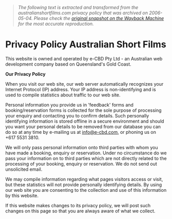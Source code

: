 > *The following text is extracted and transformed from the australianshortfilms.com privacy policy that was archived on 2006-05-04. Please check the [original snapshot on the Wayback Machine](https://web.archive.org/web/20060504234704id_/http%3A//www.australianshortfilms.com/100151.php) for the most accurate reproduction.*

# Privacy Policy Australian Short Films

This website is owned and operated by e-CBD Pty Ltd - an Australian web development company based on Queensland's Gold Coast.

**Our Privacy Policy**

When you visit our web site, our web server automatically recognizes your Internet Protocol (IP) address. Your IP address is non-identifying and is used to compile statistics about traffic to our web site.

Personal information you provide us in 'feedback' forms and booking/reservation forms is collected for the sole purpose of processing your enquiry and contacting you to confirm details. Such personally identifying information is stored offline in a secure environment and should you want your personal details to be removed from our database you can do so at any time by e-mailing us at [info@e-cbd.com](mailto:info@e-cbd.com), or phoning us on +617 5531 3810.

We will only pass personal information onto third parties with whom you have made a booking, enquiry or reservation. Under no circumstance do we pass your information on to third parties which are not directly related to the processing of your booking, enquiry or reservation. We do not send out unsolicited email.

We may compile information regarding what pages visitors access or visit, but these statistics will not provide personally identifying details. By using our web site you are consenting to the collection and use of this information by this website.

If this website makes changes to its privacy policy, we will post such changes on this page so that you are always aware of what we collect.
